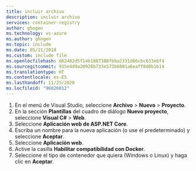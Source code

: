 ```yaml
---
title: incluir archivo
description: incluir archivo
services: container-registry
author: ghogen
ms.technology: vs-azure
ms.author: ghogen
ms.topic: include
ms.date: 05/21/2018
ms.custom: include file
ms.openlocfilehash: d62482d5f14b1887388fbba2331d66cbc633e6f4
ms.sourcegitcommit: 935e4d9a20928b733e573b6801a6eaff0d0b1b14
ms.translationtype: HT
ms.contentlocale: es-ES
ms.lasthandoff: 11/25/2020
ms.locfileid: "96026012"
---
```

1. En el menú de Visual Studio, seleccione **Archivo** > **Nuevo** > **Proyecto**.
2. En la sección **Plantillas** del cuadro de diálogo **Nuevo proyecto**, seleccione **Visual C#**  > **Web**.
3. Seleccione **Aplicación web de ASP.NET Core**.
4. Escriba un nombre para la nueva aplicación (o use el predeterminado) y seleccione **Aceptar**.
5. Seleccione **Aplicación web**.
6. Active la casilla **Habilitar compatibilidad con Docker**.
7. Seleccione el tipo de contenedor que quiera (Windows o Linux) y haga clic en **Aceptar**.
